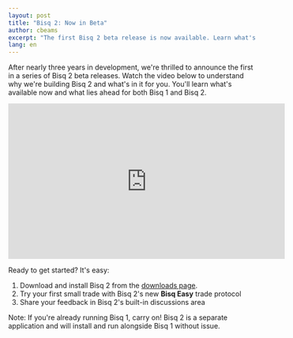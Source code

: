 ```yaml
---
layout: post
title: "Bisq 2: Now in Beta"
author: cbeams
excerpt: "The first Bisq 2 beta release is now available. Learn what's new and coming soon and try Bisq 2 for yourself."
lang: en
---
```


After nearly three years in development, we're thrilled to announce the first in a series of Bisq 2 beta releases. Watch the video below to understand why we're building Bisq 2 and what's in it for you. You'll learn what's available now and what lies ahead for both Bisq 1 and Bisq 2.

<iframe width="560" height="315" src="https://www.youtube.com/embed/T583ogprpkM?si=CeXKxCz6zupzTxLp" title="YouTube video player" frameborder="0" allow="accelerometer; autoplay; clipboard-write; encrypted-media; gyroscope; picture-in-picture; web-share" allowfullscreen></iframe>

<br/>

Ready to get started? It's easy:

1. Download and install Bisq 2 from the <a href="/downloads#bisq2">downloads page</a>.
2. Try your first small trade with Bisq 2's new <strong>Bisq Easy</strong> trade protocol
3. Share your feedback in Bisq 2's built-in discussions area

Note: If you're already running Bisq 1, carry on! Bisq 2 is a separate application and will install and run alongside Bisq 1 without issue.
